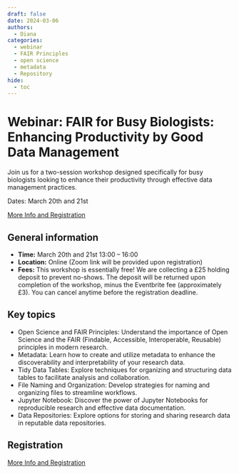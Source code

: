 ```yaml
---
draft: false
date: 2024-03-06
authors:
  - Diana
categories:
  - webinar
  - FAIR Principles
  - open science
  - metadata
  - Repository
hide:
  - toc
---
```


# Webinar: FAIR for Busy Biologists: Enhancing Productivity by Good Data Management

Join us for a two-session workshop designed specifically for busy biologists looking to enhance their productivity through effective data management practices.

Dates: March 20th and 21st

[More Info and Registration](https://www.eventbrite.com/e/fair-for-busy-biologists-enhancing-productivity-by-good-data-management-registration-849499976297) 

<!-- more -->

## General information 

* __Time:__ March 20th and 21st 13:00 – 16:00
* __Location:__  Online (Zoom link will be provided upon registration)
* __Fees:__ This workshop is essentially free! We are collecting a £25 holding deposit to prevent no-shows. The deposit will be returned upon completion of the workshop, minus the Eventbrite fee (approximately £3). You can cancel anytime before the registration deadline.

## Key topics

* Open Science and FAIR Principles: Understand the importance of Open Science and the FAIR (Findable, Accessible, Interoperable, Reusable) principles in modern research.
* Metadata: Learn how to create and utilize metadata to enhance the discoverability and interpretability of your research data.
* Tidy Data Tables: Explore techniques for organizing and structuring data tables to facilitate analysis and collaboration.
* File Naming and Organization: Develop strategies for naming and organizing files to streamline workflows.
* Jupyter Notebook: Discover the power of Jupyter Notebooks for reproducible research and effective data documentation.
* Data Repositories: Explore options for storing and sharing research data in reputable data repositories.

## Registration

[More Info and Registration](https://www.eventbrite.com/e/fair-for-busy-biologists-enhancing-productivity-by-good-data-management-registration-849499976297) 

